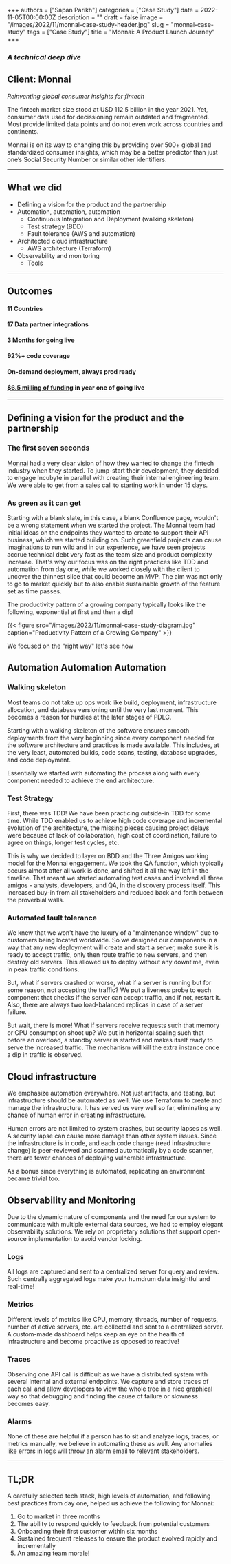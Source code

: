 +++
authors = ["Sapan Parikh"]
categories = ["Case Study"]
date = 2022-11-05T00:00:00Z
description = ""
draft = false
image = "/images/2022/11/monnai-case-study-header.jpg"
slug = "monnai-case-study"
tags = ["Case Study"]
title = "Monnai: A Product Launch Journey"
+++

### *A technical deep dive*

## Client: Monnai
*Reinventing global consumer insights for fintech*

The fintech market size stood at  USD 112.5 billion in the year 2021. Yet, consumer data used for decissioning remain outdated and fragmented. Most provide limited data points and do not even work across countries and continents.

Monnai is on its way to changing this by providing over 500+ global and standardized consumer insights, which may be a better predictor than just one’s Social Security Number or similar other identifiers.


---

## What we did

- Defining a vision for the product and the partnership
- Automation, automation, automation
	- Continuous Integration and Deployment (walking skeleton)
	- Test strategy (BDD)
	- Fault tolerance (AWS and automation)
- Architected cloud infrastructure
	- AWS architecture (Terraform)
- Observability and monitoring
	- Tools


---

## Outcomes

#### **11 Countries**

#### **17 Data partner integrations**

#### **3 Months for going live**

#### **92%+ code coverage**

#### **On-demand deployment, always prod ready**

#### **[$6.5 milling of funding](https://venturebeat.com/ai/monnai-bags-6-5m-funding-to-promote-ai-driven-decisioning-to-fintechs/) in year one of going live**


---



## Defining a vision for the product and the partnership

### The first seven seconds

[Monnai](https://monnai.com) had a very clear vision of how they wanted to change the fintech industry when they started. To jump-start their development, they decided to engage Incubyte in parallel with creating their internal engineering team. We were able to get from a sales call to starting work in under 15 days.

### As green as it can get

Starting with a blank slate, in this case, a blank Confluence page, wouldn't be a wrong statement when we started the project. The Monnai team had initial ideas on the endpoints they wanted to create to support their API business, which we started building on. Such greenfield projects can cause imaginations to run wild and in our experience, we have seen projects accrue technical debt very fast as the team size and product complexity increase. That's why our focus was on the right practices like TDD and automation from day one, while we worked closely with the client to uncover the thinnest slice that could become an MVP. The aim was not only to go to market quickly but to also enable sustainable growth of the feature set as time passes.

The productivity pattern of a growing company typically looks like the following, exponential at first and then a dip!

{{< figure src="/images/2022/11/monnai-case-study-diagram.jpg" caption="Productivity Pattern of a Growing Company" >}}

We focused on the "right way" let's see how

## Automation Automation Automation

### Walking skeleton
Most teams do not take up ops work like build, deployment, infrastructure allocation, and database versioning until the very last moment. This becomes a reason for hurdles at the later stages of PDLC.

Starting with a walking skeleton of the software ensures smooth deployments from the very beginning since every component needed for the software architecture and practices is made available. This includes, at the very least, automated builds, code scans, testing, database upgrades, and code deployment.

Essentially we started with automating the process along with every component needed to achieve the end architecture.

### Test Strategy
First, there was TDD! We have been practicing outside-in TDD for some time. While TDD enabled us to achieve high code coverage and incremental evolution of the architecture, the missing pieces causing project delays were because of lack of collaboration, high cost of coordination, failure to agree on things, longer test cycles, etc.

This is why we decided to layer on BDD and the Three Amigos working model for the Monnai engagement. We took the QA function, which typically occurs almost after all work is done, and shifted it all the way left in the timeline. That meant we started automating test cases and involved all three amigos - analysts, developers, and QA, in the discovery process itself. This increased buy-in from all stakeholders and reduced back and forth between the proverbial walls.

### Automated fault tolerance
We knew that we won't have the luxury of a "maintenance window" due to customers being located worldwide. So we designed our components in a way that any new deployment will create and start a server, make sure it is ready to accept traffic, only then route traffic to new servers, and then destroy old servers. This allowed us to deploy without any downtime, even in peak traffic conditions.

But, what if servers crashed or worse, what if a server is running but for some reason, not accepting the traffic? We put a liveness probe to each component that checks if the server can accept traffic, and if not, restart it. Also, there are always two load-balanced replicas in case of a server failure.

But wait, there is more! What if servers receive requests such that memory or CPU consumption shoot up? We put in horizontal scaling such that before an overload, a standby server is started and makes itself ready to serve the increased traffic. The mechanism will kill the extra instance once a dip in traffic is observed.


## Cloud infrastructure
We emphasize automation everywhere. Not just artifacts, and testing, but infrastructure should be automated as well. We use Terraform to create and manage the infrastructure. It has served us very well so far, eliminating any chance of human error in creating infrastructure.

Human errors are not limited to system crashes, but security lapses as well. A security lapse can cause more damage than other system issues. Since the infrastructure is in code, and each code change (read infrastructure change) is peer-reviewed and scanned automatically by a code scanner, there are fewer chances of deploying vulnerable infrastructure.

As a bonus since everything is automated, replicating an environment became trivial too.


## Observability and Monitoring
Due to the dynamic nature of components and the need for our system to communicate with multiple external data sources, we had to employ elegant observability solutions. We rely on proprietary solutions that support open-source implementation to avoid vendor locking.

### Logs
All logs are captured and sent to a centralized server for query and review. Such centrally aggregated logs make your humdrum data insightful and real-time!

### Metrics
Different levels of metrics like CPU, memory, threads, number of requests, number of active servers, etc. are collected and sent to a centralized server. A custom-made dashboard helps keep an eye on the health of infrastructure and become proactive as opposed to reactive!

### Traces
Observing one API call is difficult as we have a distributed system with several internal and external endpoints. We capture and store traces of each call and allow developers to view the whole tree in a nice graphical way so that debugging and finding the cause of failure or slowness becomes easy.

### Alarms
None of these are helpful if a person has to sit and analyze logs, traces, or metrics manually, we believe in automating these as well. Any anomalies like errors in logs will throw an alarm email to relevant stakeholders.

---

## TL;DR
A carefully selected tech stack, high levels of automation, and following best practices from day one, helped us achieve the following for Monnai:
1. Go to market in three months
2. The ability to respond quickly to feedback from potential customers
3. Onboarding their first customer within six months
4. Sustained frequent releases to ensure the product evolved rapidly and incrementally
5. An amazing team morale!
